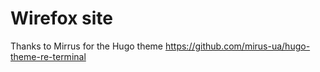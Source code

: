 # Wirefox site

Thanks to Mirrus for the Hugo theme https://github.com/mirus-ua/hugo-theme-re-terminal
